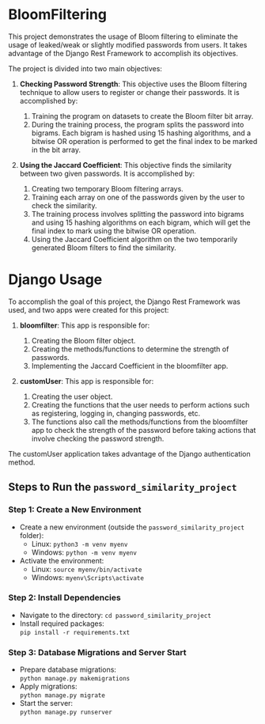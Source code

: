 # BloomFiltering

This project demonstrates the usage of Bloom filtering to eliminate the usage of leaked/weak or slightly modified passwords from users. It takes advantage of the Django Rest Framework to accomplish its objectives. 

The project is divided into two main objectives:

1. **Checking Password Strength**:
   This objective uses the Bloom filtering technique to allow users to register or change their passwords. It is accomplished by:
   1. Training the program on datasets to create the Bloom filter bit array.
   2. During the training process, the program splits the password into bigrams. Each bigram is hashed using 15 hashing algorithms, and a bitwise OR operation is performed to get the final index to be marked in the bit array.

2. **Using the Jaccard Coefficient**:
   This objective finds the similarity between two given passwords. It is accomplished by:
   1. Creating two temporary Bloom filtering arrays.
   2. Training each array on one of the passwords given by the user to check the similarity.
   3. The training process involves splitting the password into bigrams and using 15 hashing algorithms on each bigram, which will get the final index to mark using the bitwise OR operation.
   4. Using the Jaccard Coefficient algorithm on the two temporarily generated Bloom filters to find the similarity.
      
# Django Usage

To accomplish the goal of this project, the Django Rest Framework was used, and two apps were created for this project:

1. **bloomfilter**:
   This app is responsible for:
   1. Creating the Bloom filter object.
   2. Creating the methods/functions to determine the strength of passwords.
   3. Implementing the Jaccard Coefficient in the bloomfilter app.
  
2. **customUser**:
   This app is responsible for:
   1. Creating the user object.
   2. Creating the functions that the user needs to perform actions such as registering, logging in, changing passwords, etc.
   3. The functions also call the methods/functions from the bloomfilter app to check the strength of the password before taking actions that involve checking the password strength.
   
The customUser application takes advantage of the Django authentication method.
   
 
## Steps to Run the `password_similarity_project`

### Step 1: Create a New Environment

- Create a new environment (outside the `password_similarity_project` folder):  
  - Linux: `python3 -m venv myenv`  
  - Windows: `python -m venv myenv`
- Activate the environment:  
  - Linux: `source myenv/bin/activate`  
  - Windows: `myenv\Scripts\activate`

### Step 2: Install Dependencies

- Navigate to the directory: `cd password_similarity_project`
- Install required packages:  
  `pip install -r requirements.txt`

### Step 3: Database Migrations and Server Start

- Prepare database migrations:  
  `python manage.py makemigrations`
- Apply migrations:  
  `python manage.py migrate`
- Start the server:  
  `python manage.py runserver`
